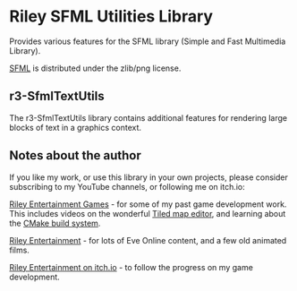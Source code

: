 # Riley SFML Utilities Library
Provides various features for the SFML library (Simple and Fast Multimedia Library).

[SFML](https://www.sfml-dev.org/index.php) is distributed under the zlib/png license.

## r3-SfmlTextUtils
The r3-SfmlTextUtils library contains additional features for rendering large blocks of text in a graphics context.

## Notes about the author

If you like my work, or use this library in your own projects, please consider subscribing to my YouTube channels, or following me on itch.io:

[Riley Entertainment Games](https://www.youtube.com/channel/UCBIc5YUGLv1NvjkbSqETY7Q) - for some of my past game development work.  This includes videos on the wonderful [Tiled map editor](https://www.mapeditor.org/), and learning about the [CMake build system](https://cmake.org/).

[Riley Entertainment](https://www.youtube.com/channel/UCHvoItS_0Nmueb0IuZoLSKg) - for lots of Eve Online content, and a few old animated films.

[Riley Entertainment on itch.io](https://rileyentertainment.itch.io/) - to follow the progress on my game development.
